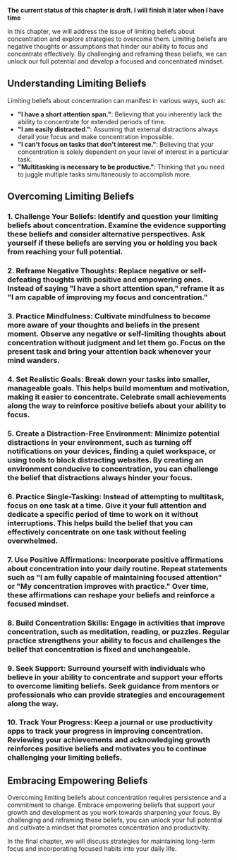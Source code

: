 **The current status of this chapter is draft. I will finish it later when I have time**

In this chapter, we will address the issue of limiting beliefs about concentration and explore strategies to overcome them. Limiting beliefs are negative thoughts or assumptions that hinder our ability to focus and concentrate effectively. By challenging and reframing these beliefs, we can unlock our full potential and develop a focused and concentrated mindset.

Understanding Limiting Beliefs
------------------------------

Limiting beliefs about concentration can manifest in various ways, such as:

* **"I have a short attention span."**: Believing that you inherently lack the ability to concentrate for extended periods of time.
* **"I am easily distracted."**: Assuming that external distractions always derail your focus and make concentration impossible.
* **"I can't focus on tasks that don't interest me."**: Believing that your concentration is solely dependent on your level of interest in a particular task.
* **"Multitasking is necessary to be productive."**: Thinking that you need to juggle multiple tasks simultaneously to accomplish more.

Overcoming Limiting Beliefs
---------------------------

### 1. **Challenge Your Beliefs**: Identify and question your limiting beliefs about concentration. Examine the evidence supporting these beliefs and consider alternative perspectives. Ask yourself if these beliefs are serving you or holding you back from reaching your full potential.

### 2. **Reframe Negative Thoughts**: Replace negative or self-defeating thoughts with positive and empowering ones. Instead of saying "I have a short attention span," reframe it as "I am capable of improving my focus and concentration."

### 3. **Practice Mindfulness**: Cultivate mindfulness to become more aware of your thoughts and beliefs in the present moment. Observe any negative or self-limiting thoughts about concentration without judgment and let them go. Focus on the present task and bring your attention back whenever your mind wanders.

### 4. **Set Realistic Goals**: Break down your tasks into smaller, manageable goals. This helps build momentum and motivation, making it easier to concentrate. Celebrate small achievements along the way to reinforce positive beliefs about your ability to focus.

### 5. **Create a Distraction-Free Environment**: Minimize potential distractions in your environment, such as turning off notifications on your devices, finding a quiet workspace, or using tools to block distracting websites. By creating an environment conducive to concentration, you can challenge the belief that distractions always hinder your focus.

### 6. **Practice Single-Tasking**: Instead of attempting to multitask, focus on one task at a time. Give it your full attention and dedicate a specific period of time to work on it without interruptions. This helps build the belief that you can effectively concentrate on one task without feeling overwhelmed.

### 7. **Use Positive Affirmations**: Incorporate positive affirmations about concentration into your daily routine. Repeat statements such as "I am fully capable of maintaining focused attention" or "My concentration improves with practice." Over time, these affirmations can reshape your beliefs and reinforce a focused mindset.

### 8. **Build Concentration Skills**: Engage in activities that improve concentration, such as meditation, reading, or puzzles. Regular practice strengthens your ability to focus and challenges the belief that concentration is fixed and unchangeable.

### 9. **Seek Support**: Surround yourself with individuals who believe in your ability to concentrate and support your efforts to overcome limiting beliefs. Seek guidance from mentors or professionals who can provide strategies and encouragement along the way.

### 10. **Track Your Progress**: Keep a journal or use productivity apps to track your progress in improving concentration. Reviewing your achievements and acknowledging growth reinforces positive beliefs and motivates you to continue challenging your limiting beliefs.

Embracing Empowering Beliefs
----------------------------

Overcoming limiting beliefs about concentration requires persistence and a commitment to change. Embrace empowering beliefs that support your growth and development as you work towards sharpening your focus. By challenging and reframing these beliefs, you can unlock your full potential and cultivate a mindset that promotes concentration and productivity.

In the final chapter, we will discuss strategies for maintaining long-term focus and incorporating focused habits into your daily life.
